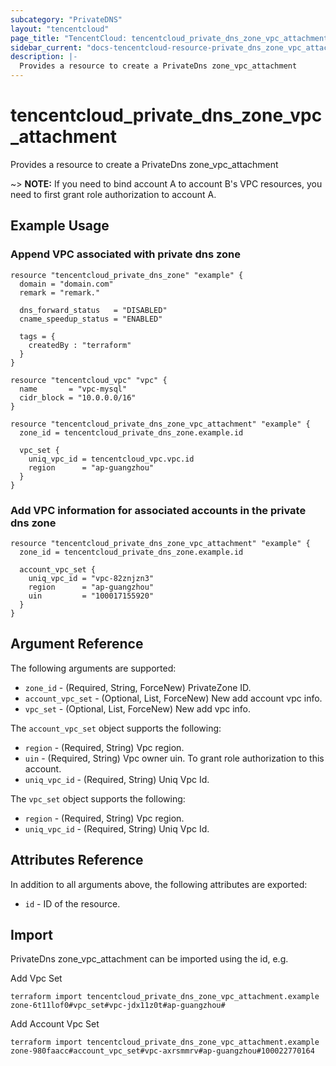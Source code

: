 ```yaml
---
subcategory: "PrivateDNS"
layout: "tencentcloud"
page_title: "TencentCloud: tencentcloud_private_dns_zone_vpc_attachment"
sidebar_current: "docs-tencentcloud-resource-private_dns_zone_vpc_attachment"
description: |-
  Provides a resource to create a PrivateDns zone_vpc_attachment
---
```


# tencentcloud_private_dns_zone_vpc_attachment

Provides a resource to create a PrivateDns zone_vpc_attachment

~> **NOTE:**  If you need to bind account A to account B's VPC resources, you need to first grant role authorization to account A.

## Example Usage

### Append VPC associated with private dns zone

```hcl
resource "tencentcloud_private_dns_zone" "example" {
  domain = "domain.com"
  remark = "remark."

  dns_forward_status   = "DISABLED"
  cname_speedup_status = "ENABLED"

  tags = {
    createdBy : "terraform"
  }
}

resource "tencentcloud_vpc" "vpc" {
  name       = "vpc-mysql"
  cidr_block = "10.0.0.0/16"
}

resource "tencentcloud_private_dns_zone_vpc_attachment" "example" {
  zone_id = tencentcloud_private_dns_zone.example.id

  vpc_set {
    uniq_vpc_id = tencentcloud_vpc.vpc.id
    region      = "ap-guangzhou"
  }
}
```

### Add VPC information for associated accounts in the private dns zone

```hcl
resource "tencentcloud_private_dns_zone_vpc_attachment" "example" {
  zone_id = tencentcloud_private_dns_zone.example.id

  account_vpc_set {
    uniq_vpc_id = "vpc-82znjzn3"
    region      = "ap-guangzhou"
    uin         = "100017155920"
  }
}
```

## Argument Reference

The following arguments are supported:

* `zone_id` - (Required, String, ForceNew) PrivateZone ID.
* `account_vpc_set` - (Optional, List, ForceNew) New add account vpc info.
* `vpc_set` - (Optional, List, ForceNew) New add vpc info.

The `account_vpc_set` object supports the following:

* `region` - (Required, String) Vpc region.
* `uin` - (Required, String) Vpc owner uin. To grant role authorization to this account.
* `uniq_vpc_id` - (Required, String) Uniq Vpc Id.

The `vpc_set` object supports the following:

* `region` - (Required, String) Vpc region.
* `uniq_vpc_id` - (Required, String) Uniq Vpc Id.

## Attributes Reference

In addition to all arguments above, the following attributes are exported:

* `id` - ID of the resource.



## Import

PrivateDns zone_vpc_attachment can be imported using the id, e.g.

Add Vpc Set

```
terraform import tencentcloud_private_dns_zone_vpc_attachment.example zone-6t11lof0#vpc_set#vpc-jdx11z0t#ap-guangzhou#
```

Add Account Vpc Set

```
terraform import tencentcloud_private_dns_zone_vpc_attachment.example zone-980faacc#account_vpc_set#vpc-axrsmmrv#ap-guangzhou#100022770164
```

